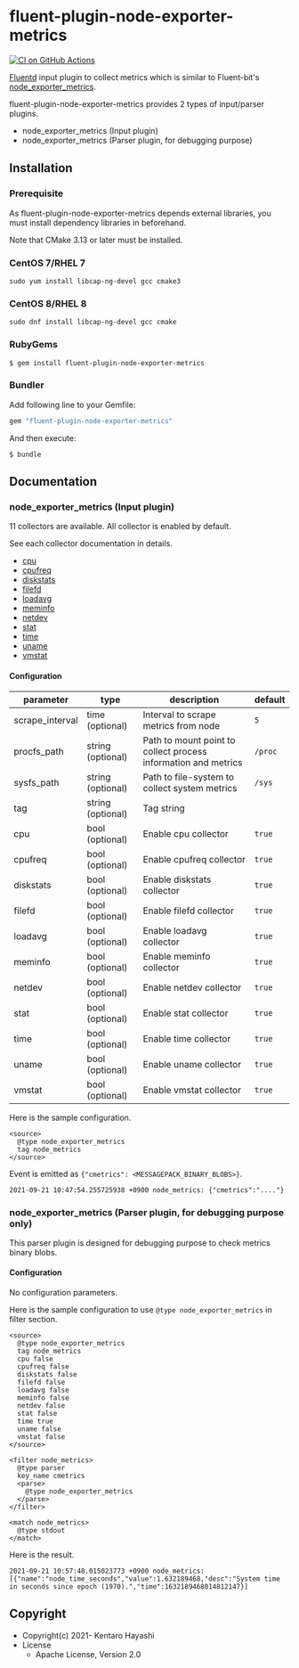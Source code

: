 # fluent-plugin-node-exporter-metrics

[![CI on GitHub Actions](https://github.com/fluent-plugins-nursery/fluent-plugin-node-exporter-metrics/actions/workflows/linux-test.yaml/badge.svg)](https://github.com/fluent-plugins-nursery/fluent-plugin-node-exporter-metrics/actions/workflows/linux-test.yaml)

[Fluentd](https://fluentd.org/) input plugin to collect metrics which is similar to Fluent-bit's [node_exporter_metrics](https://docs.fluentbit.io/manual/pipeline/inputs/node-exporter-metrics).


fluent-plugin-node-exporter-metrics provides 2 types of input/parser plugins.

* node_exporter_metrics (Input plugin)
* node_exporter_metrics (Parser plugin, for debugging purpose)

## Installation

### Prerequisite

As fluent-plugin-node-exporter-metrics depends external libraries,
you must install dependency libraries in beforehand.

Note that CMake 3.13 or later must be installed.

### CentOS 7/RHEL 7

```
sudo yum install libcap-ng-devel gcc cmake3
```

### CentOS 8/RHEL 8

```
sudo dnf install libcap-ng-devel gcc cmake
```


### RubyGems

```
$ gem install fluent-plugin-node-exporter-metrics
```

### Bundler

Add following line to your Gemfile:

```ruby
gem "fluent-plugin-node-exporter-metrics"
```

And then execute:

```
$ bundle
```

## Documentation

### node_exporter_metrics (Input plugin)

11 collectors are available.
All collector is enabled by default.

See each collector documentation in details.

* [cpu](docs/cpu.md)
* [cpufreq](docs/cpufreq.md)
* [diskstats](docs/diskstats.md)
* [filefd](docs/filefd.md)
* [loadavg](docs/loadavg.md)
* [meminfo](docs/meminfo.md)
* [netdev](docs/netdev.md)
* [stat](docs/stat.md)
* [time](docs/time.md)
* [uname](docs/uname.md)
* [vmstat](docs/vmstat.md)

#### Configuration

| parameter       | type              | description                                                    | default |
|-----------------|-------------------|----------------------------------------------------------------|---------|
| scrape_interval | time (optional)   | Interval to scrape metrics from node                           | `5`     |
| procfs_path     | string (optional) | Path to mount point to collect process information and metrics | `/proc` |
| sysfs_path      | string (optional) | Path to file-system to collect system metrics                  | `/sys`  |
| tag             | string (optional) | Tag string                                                     |         |
| cpu             | bool (optional)   | Enable cpu collector                                           | `true`  |
| cpufreq         | bool (optional)   | Enable cpufreq collector                                       | `true`  |
| diskstats       | bool (optional)   | Enable diskstats collector                                     | `true`  |
| filefd          | bool (optional)   | Enable filefd collector                                        | `true`  |
| loadavg         | bool (optional)   | Enable loadavg collector                                       | `true`  |
| meminfo         | bool (optional)   | Enable meminfo collector                                       | `true`  |
| netdev          | bool (optional)   | Enable netdev collector                                        | `true`  |
| stat            | bool (optional)   | Enable stat collector                                          | `true`  |
| time            | bool (optional)   | Enable time collector                                          | `true`  |
| uname           | bool (optional)   | Enable uname collector                                         | `true`  |
| vmstat          | bool (optional)   | Enable vmstat collector                                        | `true`  |

Here is the sample configuration.

```
<source>
  @type node_exporter_metrics
  tag node_metrics
</source>
```

Event is emitted as `{"cmetrics": <MESSAGEPACK_BINARY_BLOBS>}`.

```
2021-09-21 10:47:54.255725938 +0900 node_metrics: {"cmetrics":"...."}
```

### node_exporter_metrics (Parser plugin, for debugging purpose only)

This parser plugin is designed for debugging purpose to check metrics binary blobs.

#### Configuration

No configuration parameters.

Here is the sample configuration to use `@type node_exporter_metrics` in filter section.

```
<source>
  @type node_exporter_metrics
  tag node_metrics
  cpu false
  cpufreq false
  diskstats false
  filefd false
  loadavg false
  meminfo false
  netdev false
  stat false
  time true
  uname false
  vmstat false
</source>

<filter node_metrics>
  @type parser
  key_name cmetrics
  <parse>
    @type node_exporter_metrics
  </parse>
</filter>

<match node_metrics>
  @type stdout
</match>
```

Here is the result.

```
2021-09-21 10:57:48.015023773 +0900 node_metrics: [{"name":"node_time_seconds","value":1.632189468,"desc":"System time in seconds since epoch (1970).","time":1632189468014812147}]
```

## Copyright

* Copyright(c) 2021- Kentaro Hayashi
* License
  * Apache License, Version 2.0
